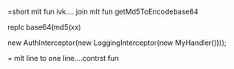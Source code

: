 


=short mlt fun ivk....     join mlt fun
getMd5ToEncodebase64

replc   base64(md5(xx)

new AuthInterceptor(new LoggingInterceptor(new MyHandler())));

= mlt line to one line....contrst fun 

